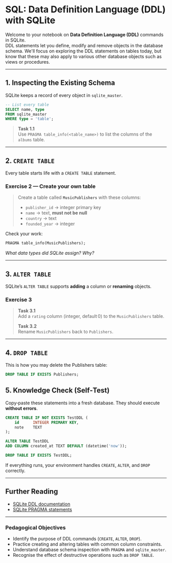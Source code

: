 # SQL: Data Definition Language (DDL) with SQLite

Welcome to your notebook on **Data Definition Language (DDL)** commands in SQLite.  
DDL statements let you define, modify and remove objects in the database schema.
We'll focus on exploring the DDL statements on tables today, but know that these may also apply to various other database objects such as views or procedures.

---

## 1. Inspecting the Existing Schema

SQLite keeps a record of every object in `sqlite_master`.

```sql
-- List every table
SELECT name, type
FROM sqlite_master
WHERE type = 'table';
```

> **Task 1.1**  
> Use `PRAGMA table_info(<table_name>)` to list the columns of the `albums` table.

---

## 2. `CREATE TABLE`

Every table starts life with a `CREATE TABLE` statement.

### Exercise 2 — Create your own table

> Create a table called **`MusicPublishers`** with these columns:  
> - `publisher_id` → integer primary key  
> - `name` → text, **must not be null** 
> - `country` → text  
> - `founded_year` → integer

Check your work:

```sql
PRAGMA table_info(MusicPublishers);
```

*What data types did SQLite assign? Why?*

---

## 3. `ALTER TABLE`

SQLite’s `ALTER TABLE` supports **adding** a column or **renaming** objects.

### Exercise 3

> **Task 3.1**  
> Add a `rating` column (integer, default 0) to the `MusicPublishers` table.  
>   
> **Task 3.2**  
> Rename `MusicPublishers` back to `Publishers`.

---

## 4. `DROP TABLE`

This is how you may delete the Publishers table:

```sql
DROP TABLE IF EXISTS Publishers;
```

## 5. Knowledge Check (Self‑Test)

Copy‑paste these statements into a fresh database. They should execute **without errors**.

```sql
CREATE TABLE IF NOT EXISTS TestDDL (
    id      INTEGER PRIMARY KEY,
    note    TEXT
);

ALTER TABLE TestDDL
ADD COLUMN created_at TEXT DEFAULT (datetime('now'));

DROP TABLE IF EXISTS TestDDL;
```

If everything runs, your environment handles `CREATE`, `ALTER`, and `DROP` correctly.

---

## Further Reading

- [SQLite DDL documentation](https://www.sqlite.org/lang.html)
- [SQLite PRAGMA statements](https://www.sqlite.org/pragma.html)

---

### Pedagogical Objectives

* Identify the purpose of DDL commands (`CREATE`, `ALTER`, `DROP`).  
* Practice creating and altering tables with common column constraints.  
* Understand database schema inspection with `PRAGMA` and `sqlite_master`.  
* Recognise the effect of destructive operations such as `DROP TABLE`.
